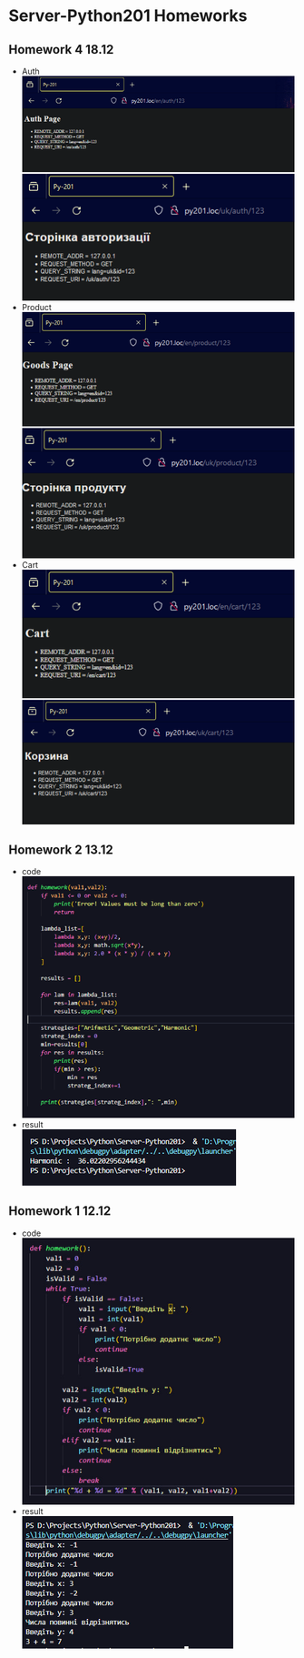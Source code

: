# Server-Python201 Homeworks

## Homework 4 18.12
* Auth <br>
![alt](https://github.com/dsgnrr/Server-Python201/blob/main/Homework/hw4/auth_en.png)
![alt](https://github.com/dsgnrr/Server-Python201/blob/main/Homework/hw4/auth_uk.png)
* Product <br>
![alt](https://github.com/dsgnrr/Server-Python201/blob/main/Homework/hw4/product_en.png)
![alt](https://github.com/dsgnrr/Server-Python201/blob/main/Homework/hw4/product_uk.png)
* Cart <br>
![alt](https://github.com/dsgnrr/Server-Python201/blob/main/Homework/hw4/cart_en.png)
![alt](https://github.com/dsgnrr/Server-Python201/blob/main/Homework/hw4/cart_uk.png)

## Homework 2 13.12
* code <br>
![alt](https://github.com/dsgnrr/Server-Python201/blob/main/Homework/hw2/code.png)
* result <br>
![alt](https://github.com/dsgnrr/Server-Python201/blob/main/Homework/hw2/result.png)

## Homework 1 12.12
* code <br>
![alt](https://github.com/dsgnrr/Server-Python201/blob/main/Homework/hw1/result.png)
* result <br>
![alt](https://github.com/dsgnrr/Server-Python201/blob/main/Homework/hw1/result2.png)
